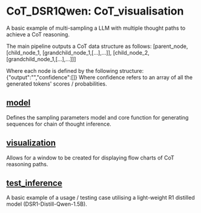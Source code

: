 # CoT_DSR1Qwen: CoT_visualisation
A basic example of multi-sampling a LLM with multiple thought paths to achieve a CoT reasoning. 

The main pipeline outputs a CoT data structure as follows:
[parent_node, [child_node_1, [grandchild_node_1,[...],...]], [child_node_2, [grandchild_node_1,[...],...]]]

Where each node is defined by the following structure:
{"output":"","confidence":[]}
Where confidence refers to an array of all the generated tokens' scores / probabilities.

## [model](./model.py)
Defines the sampling parameters model and core function for generating sequences for chain of thought inference.

## [visualization](./visualization.py)
Allows for a window to be created for displaying flow charts of CoT reasoning paths. 

## [test_inference](./test_inference.py)
A basic example of a usage / testing case utilising a light-weight R1 distilled model (DSR1-Distill-Qwen-1.5B).